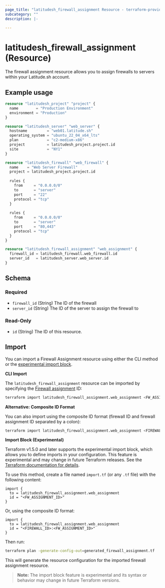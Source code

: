 ```yaml
---
page_title: "latitudesh_firewall_assignment Resource - terraform-provider-latitudesh"
subcategory: ""
description: |-
  
---
```


# latitudesh_firewall_assignment (Resource)

The firewall assignment resource allows you to assign firewalls to servers within your Latitude.sh account.

## Example usage

```terraform
resource "latitudesh_project" "project" {
  name        = "Production Environment"
  environment = "Production"
}

resource "latitudesh_server" "web_server" {
  hostname         = "web01.latitude.sh"
  operating_system = "ubuntu_22_04_x64_lts"
  plan             = "c2-medium-x86"
  project          = latitudesh_project.project.id
  site             = "NY1"
}

resource "latitudesh_firewall" "web_firewall" {
  name    = "Web Server Firewall"
  project = latitudesh_project.project.id
  
  rules {
    from     = "0.0.0.0/0"
    to       = "server"
    port     = "22"
    protocol = "tcp"
  }
  
  rules {
    from     = "0.0.0.0/0"
    to       = "server"
    port     = "80,443"
    protocol = "tcp"
  }
}

resource "latitudesh_firewall_assignment" "web_assignment" {
  firewall_id = latitudesh_firewall.web_firewall.id
  server_id   = latitudesh_server.web_server.id
}
```

<!-- schema generated by tfplugindocs -->
## Schema

### Required

- `firewall_id` (String) The ID of the firewall
- `server_id` (String) The ID of the server to assign the firewall to

### Read-Only

- `id` (String) The ID of this resource.

## Import

You can import a Firewall Assignment resource using either the CLI method or the [experimental import block](https://developer.hashicorp.com/terraform/language/import).

**CLI Import**

The `latitudesh_firewall_assignment` resource can be imported by specifying the [Firewall assignment](https://docs.latitude.sh/reference/get-firewall-assignments) ID:

```sh
terraform import latitudesh_firewall_assignment.web_assignment <FW_ASSIGNMENT_ID>
```

**Alternative: Composite ID Format**

You can also import using the composite ID format (firewall ID and firewall assignment ID separated by a colon):

```sh
terraform import latitudesh_firewall_assignment.web_assignment <FIREWALL_ID>:<FW_ASSIGNMENT_ID>
```

**Import Block (Experimental)**

Terraform v1.5.0 and later supports the experimental import block, which allows you to define imports in your configuration. This feature is experimental and may change in future Terraform releases. See the [Terraform documentation for details](https://developer.hashicorp.com/terraform/language/import).

To use this method, create a file named `import.tf` (or any `.tf` file) with the following content:

```hcl
import {
  to = latitudesh_firewall_assignment.web_assignment
  id = "<FW_ASSIGNMENT_ID>"
}
```

Or, using the composite ID format:

```hcl
import {
  to = latitudesh_firewall_assignment.web_assignment
  id = "<FIREWALL_ID>:<FW_ASSIGNMENT_ID>"
}
```

Then run:

```sh
terraform plan -generate-config-out=generated_firewall_assignment.tf
```

This will generate the resource configuration for the imported firewall assignment resource.

> **Note:** The import block feature is experimental and its syntax or behavior may change in future Terraform versions. 